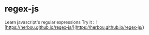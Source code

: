 # regex-js
Learn javascript's regular expressions
Try it : ![https://herbou.github.io/regex-js/](https://herbou.github.io/regex-js/)
